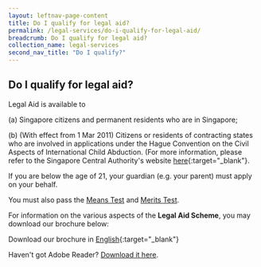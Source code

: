 ```yaml
---
layout: leftnav-page-content
title: Do I qualify for legal aid?
permalink: /legal-services/do-i-qualify-for-legal-aid/
breadcrumb: Do I qualify for legal aid?
collection_name: legal-services
second_nav_title: "Do I qualify?"
---
```


Do I qualify for legal aid?
---

Legal Aid is available to


(a) Singapore citizens and permanent residents who are in Singapore;

(b) (With effect from 1 Mar 2011) Citizens or residents of contracting states who are involved in applications under the Hague Convention on the Civil Aspects of International Child Abduction. (For more information, please refer to the Singapore Central Authority's website [here](https://www.msf.gov.sg/Singapore-Central-Authority/Pages/Hague-Convention-on-the-Civil-Aspects-of-International-Child-Abduction.aspx){:target="_blank"}.

 

If you are below the age of 21, your guardian (e.g. your parent) must apply on your behalf.
 
You must also pass the <a href="/legal-services/what-is-the-means-test/">Means Test</a> and <a href="/legal-services/what-is-merits-test/">Merits Test</a>.
 
For information on the various aspects of the **Legal Aid Scheme**, you may download our brochure below:

Download our brochure in [English](/files/LegalAidBureau-Flyer.pdf){:target="_blank"}

Haven't got Adobe Reader?  [Download it here](http://get.adobe.com/reader/otherversions/).

